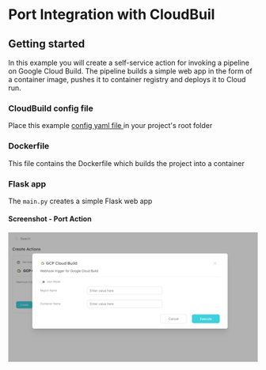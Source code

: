 # Port Integration with CloudBuil


## Getting started

In this example you will create a self-service action for invoking a pipeline on Google Cloud Build. The pipeline builds a simple web app in the form of a container image, pushes it to container registry and deploys it to Cloud run. 

### CloudBuild config file
Place this example [config yaml file ](./cloudbuild.yaml) in your project's root folder

### Dockerfile
This file contains the Dockerfile which builds the project into a container

### Flask app
The `main.py` creates a simple Flask web app

#### Screenshot - Port Action
![screenshot image](./assets/port_ui_action.PNG "UI Self Service Action")
